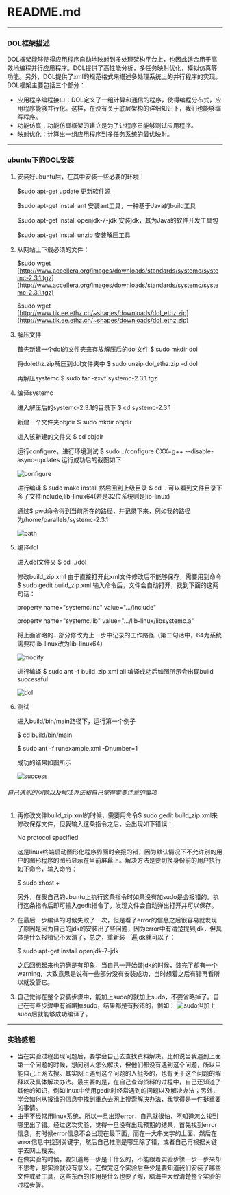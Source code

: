 # README.md
***
### DOL框架描述
DOL框架能够使得应用程序自动地映射到多处理架构平台上，也因此适合用于高效地编程并行应用程序。DOL提供了高性能分析，多任务映射优化，模拟仿真等功能。另外，DOL提供了xml的规范格式来描述多处理系统上的并行程序的实现。DOL框架主要包括三个部分：

* 应用程序编程接口：DOL定义了一组计算和通信的程序，使得编程分布式，应用程序能够并行化。这样，在没有关于底层架构的详细知识下，我们也能够编写程序。
* 功能仿真：功能仿真框架的建立是为了让程序员能够测试应用程序。
* 映射优化：计算出一组应用程序到多任务系统的最优映射。
***
### ubuntu下的DOL安装
1. 安装好ubuntu后，在其中安装一些必要的环境：

	$sudo apt-get update 更新软件源
	
	$sudo apt-get install ant 安装ant工具，一种基于Java的build工具
	
	$sudo apt-get install openjdk-7-jdk 安装jdk，其为Java的软件开发工具包
	
	$sudo apt-get install unzip 安装解压工具
2. 从网站上下载必须的文件：

	$sudo wget [http://www.accellera.org/images/downloads/standards/systemc/systemc-2.3.1.tgz](http://www.accellera.org/images/downloads/standards/systemc/systemc-2.3.1.tgz)
	
	$sudo wget [http://www.tik.ee.ethz.ch/~shapes/downloads/dol_ethz.zip](http://www.tik.ee.ethz.ch/~shapes/downloads/dol_ethz.zip)
3. 解压文件

	首先新建一个dol的文件夹来存放解压后的dol文件 $ sudo mkdir dol
	
	将dolethz.zip解压到dol文件夹中 $ sudo unzip dol_ethz.zip -d dol
	
	再解压systemc $ sudo tar -zxvf systemc-2.3.1.tgz
	
4. 编译systemc

	进入解压后的systemc-2.3.1的目录下 $ cd systemc-2.3.1
	
	新建一个文件夹objdir $ sudo mkdir objdir
	
	进入该新建的文件夹 $ cd objdir
	
	运行configure，进行环境测试 $ sudo ../configure CXX=g++ --disable-async-updates 运行成功后的截图如下
	
	![configure](http://a1.qpic.cn/psb?/V12QVqkX2sMUU9/oip5QEizViJ9l0nQ86kI17vgkNt*3OdPNA3Ssh.rDxc!/b/dKsAAAAAAAAA&bo=bwLmAAAAAAADB6k!&rf=viewer_4)
	
	进行编译 $ sudo make install 然后回到上级目录 $ cd .. 可以看到文件目录下多了文件include,lib-linux64(若是32位系统则是lib-linux)
	
	通过$ pwd命令得到当前所在的路径，并记录下来，例如我的路径为/home/parallels/systemc-2.3.1
	
	![path](http://a1.qpic.cn/psb?/V12QVqkX2sMUU9/5B*2DB9dRUaBsii.Yo45pigmMG*16HSRQN102hBm920!/b/dPYAAAAAAAAA&bo=hgEfAAAAAAADB7o!&rf=viewer_4)
	
5. 编译dol

	进入dol文件夹 $ cd ../dol
	
	修改build_zip.xml 由于直接打开此xml文件修改后不能够保存，需要用到命令 $ sudo gedit build_zip.xml 输入命令后，文件会自动打开，找到下面的这两句话：
		
	property name="systemc.inc" value=".../include"
	
	property name="systemc.lib" value=".../lib-linux/libsystemc.a"
	
	将上面省略的...部分修改为上一步中记录的工作路径（第二句话中，64为系统需要将lib-linux改为lib-linux64）
	
	![modify](http://a1.qpic.cn/psb?/V12QVqkX2sMUU9/7PHZEL7EEM9qAUYOvXCPM.EMuXfbRCMEiTtnZhbFjH8!/b/dLEAAAAAAAAA&bo=WQMgAAAAAAADB1g!&rf=viewer_4)
	
	进行编译 $ sudo ant -f build_zip.xml all 编译成功后如图所示会出现build successful
	
	![dol](http://a1.qpic.cn/psb?/V12QVqkX2sMUU9/VzxL5XtTSsaGxR2xeqjxKNYXsJZVT7rUBDOFHmgeDeA!/b/dPYAAAAAAAAA&bo=CgEzAAAAAAADBxo!&rf=viewer_4)
	
6. 测试

	进入build/bin/main路径下，运行第一个例子
	
	$ cd build/bin/main
	
	$ sudo ant -f runexample.xml -Dnumber=1
	
	成功的结果如图所示
	
	![success](http://a1.qpic.cn/psb?/V12QVqkX2sMUU9/H.vWMi538MGnum*V8pdRaADf3l4pGAU*UeQYCBSOdGk!/b/dLEAAAAAAAAA&bo=jwFWAQAAAAADB*s!&rf=viewer_4)
	
###### 自己遇到的问题以及解决办法和自己觉得需要注意的事项
1. 再修改文件build_zip.xml的时候，需要用命令$ sudo gedit build_zip.xml来修改保存文件，但我输入这条指令之后，会出现如下错误：

	No protocol specified
	
	这是linux终端启动图形化程序界面时会报的错，因为默认情况下不允许别的用户的图形程序的图形显示在当前屏幕上。解决方法是要切换身份前的用户执行如下命令，输入命令：
	
	$ sudo xhost +
	
	另外，在我自己的ubuntu上执行这条指令时如果没有加sudo是会报错的。执行这条指令后即可输入gedit指令了，发现文件会自动弹出打开并可以保存。
	
2. 在最后一步编译的时候失败了一次，但是看了error的信息之后很容易就发现了原因是因为自己的jdk的安装出了些问题，因为error中有清楚提到jdk，但具体是什么报错记不太清了，总之，重新装一遍jdk就可以了： 

	$ sudo apt-get install openjdk-7-jdk 
	
	之后回想起来也的确是有印象，当自己一开始装jdk的时候，装完了却有一个warning，大致意思是说有一些部分没有安装成功，当时想着之后有错再看所以就没管它。

3. 自己觉得在整个安装步骤中，能加上sudo的就加上sudo，不要省略掉了。自己在有些步骤中有省略掉sudo，结果都是有报错的，例如：
	![sudo](http://a2.qpic.cn/psb?/V12QVqkX2sMUU9/rlUvnQS3wSQ0lJu6RsCeo0D28i3cRKQORsCbe108qEs!/b/dK8AAAAAAAAA&bo=zgJWAAAAAAADB7g!&rf=viewer_4)但加上sudo后就能够成功编译了。
***
### 实验感想
* 当在实验过程出现问题后，要学会自己去查找资料解决。比如说当我遇到上面第一个问题的时候，想问别人怎么解决，但他们都没有遇到这个问题，所以只能自己上网去搜。其实网上遇到这个问题的人挺多的，也有关于这个问题的解释以及具体解决办法。最主要的是，在自己查询资料的过程中，自己还知道了其他的知识，例如linux中使用gedit时经常遇到的问题以及解决办法；另外，学会如何从报错的信息中找到重点去网上搜索解决办法，我觉得是一件挺重要的事情。
* 由于不经常用linux系统，所以一旦出现error，自己就很怕，不知道怎么找到哪里出了错。经过这次实验，觉得一旦没有出现预期的结果，首先找到error信息，有时候error信息不会出现在最下面，而在一大串文字的上面，然后在error信息中找到关键字，然后自己推测是哪里除了错，或者自己再根据关键字去网上搜索。
* 在做实验的时候，要知道每一步是干什么的，不能跟着实验步骤一步一步来却不思考，那实验就没有意义。在做完这个实验后至少是要知道我们安装了哪些文件或者工具，这些东西的作用是什么也要了解，脑海中大致清楚整个实验的过程步骤。
